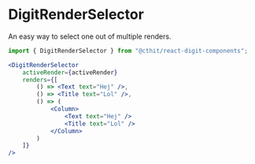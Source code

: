 # DigitRenderSelector
An easy way to select one out of multiple renders.

```jsx
import { DigitRenderSelector } from "@cthit/react-digit-components";

<DigitRenderSelector
    activeRender={activeRender}
    renders={[
        () => <Text text="Hej" />,
        () => <Title text="Lol" />,
        () => (
            <Column>
                <Text text="Hej" />
                <Title text="Lol" />
            </Column>
        )
    ]}
/>

```